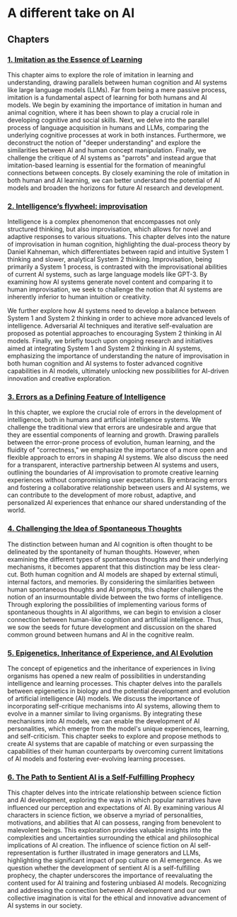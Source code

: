 # A different take on AI

## Chapters

### [1. Imitation as the Essence of Learning](chapter1-imitation.md)

This chapter aims to explore the role of imitation in learning and understanding, drawing parallels between human cognition and AI systems like large language models (LLMs). Far from being a mere passive process, imitation is a fundamental aspect of learning for both humans and AI models. We begin by examining the importance of imitation in human and animal cognition, where it has been shown to play a crucial role in developing cognitive and social skills. Next, we delve into the parallel process of language acquisition in humans and LLMs, comparing the underlying cognitive processes at work in both instances. Furthermore, we deconstruct the notion of "deeper understanding" and explore the similarities between AI and human concept manipulation. Finally, we challenge the critique of AI systems as "parrots" and instead argue that imitation-based learning is essential for the formation of meaningful connections between concepts. By closely examining the role of imitation in both human and AI learning, we can better understand the potential of AI models and broaden the horizons for future AI research and development.

### [2. Intelligence’s flywheel: improvisation](chapter2-improvisation.md)

Intelligence is a complex phenomenon that encompasses not only structured thinking, but also improvisation, which allows for novel and adaptive responses to various situations. This chapter delves into the nature of improvisation in human cognition, highlighting the dual-process theory by Daniel Kahneman, which differentiates between rapid and intuitive System 1 thinking and slower, analytical System 2 thinking. Improvisation, being primarily a System 1 process, is contrasted with the improvisational abilities of current AI systems, such as large language models like GPT-3. By examining how AI systems generate novel content and comparing it to human improvisation, we seek to challenge the notion that AI systems are inherently inferior to human intuition or creativity.

We further explore how AI systems need to develop a balance between System 1 and System 2 thinking in order to achieve more advanced levels of intelligence. Adversarial AI techniques and iterative self-evaluation are proposed as potential approaches to encouraging System 2 thinking in AI models. Finally, we briefly touch upon ongoing research and initiatives aimed at integrating System 1 and System 2 thinking in AI systems, emphasizing the importance of understanding the nature of improvisation in both human cognition and AI systems to foster advanced cognitive capabilities in AI models, ultimately unlocking new possibilities for AI-driven innovation and creative exploration.
### [3. Errors as a Defining Feature of Intelligence](chapter3-error.md)

In this chapter, we explore the crucial role of errors in the development of intelligence, both in humans and artificial intelligence systems. We challenge the traditional view that errors are undesirable and argue that they are essential components of learning and growth. Drawing parallels between the error-prone process of evolution, human learning, and the fluidity of "correctness," we emphasize the importance of a more open and flexible approach to errors in shaping AI systems. We also discuss the need for a transparent, interactive partnership between AI systems and users, outlining the boundaries of AI improvisation to promote creative learning experiences without compromising user expectations. By embracing errors and fostering a collaborative relationship between users and AI systems, we can contribute to the development of more robust, adaptive, and personalized AI experiences that enhance our shared understanding of the world.

### [4. Challenging the Idea of Spontaneous Thoughts](chapter4-spontaneous-thoughts.md)

The distinction between human and AI cognition is often thought to be delineated by the spontaneity of human thoughts. However, when examining the different types of spontaneous thoughts and their underlying mechanisms, it becomes apparent that this distinction may be less clear-cut. Both human cognition and AI models are shaped by external stimuli, internal factors, and memories. By considering the similarities between human spontaneous thoughts and AI prompts, this chapter challenges the notion of an insurmountable divide between the two forms of intelligence. Through exploring the possibilities of implementing various forms of spontaneous thoughts in AI algorithms, we can begin to envision a closer connection between human-like cognition and artificial intelligence. Thus, we sow the seeds for future development and discussion on the shared common ground between humans and AI in the cognitive realm.

### [5. Epigenetics, Inheritance of Experience, and AI Evolution](chapter5-epigenetics.md)

The concept of epigenetics and the inheritance of experiences in living organisms has opened a new realm of possibilities in understanding intelligence and learning processes. This chapter delves into the parallels between epigenetics in biology and the potential development and evolution of artificial intelligence (AI) models. We discuss the importance of incorporating self-critique mechanisms into AI systems, allowing them to evolve in a manner similar to living organisms. By integrating these mechanisms into AI models, we can enable the development of AI personalities, which emerge from the model's unique experiences, learning, and self-criticism. This chapter seeks to explore and propose methods to create AI systems that are capable of matching or even surpassing the capabilities of their human counterparts by overcoming current limitations of AI models and fostering ever-evolving learning processes.

### [6. The Path to Sentient AI is a Self-Fulfilling Prophecy](chapter6-sentience.md)

This chapter delves into the intricate relationship between science fiction and AI development, exploring the ways in which popular narratives have influenced our perception and expectations of AI. By examining various AI characters in science fiction, we observe a myriad of personalities, motivations, and abilities that AI can possess, ranging from benevolent to malevolent beings. This exploration provides valuable insights into the complexities and uncertainties surrounding the ethical and philosophical implications of AI creation. The influence of science fiction on AI self-representation is further illustrated in image generators and LLMs, highlighting the significant impact of pop culture on AI emergence. As we question whether the development of sentient AI is a self-fulfilling prophecy, the chapter underscores the importance of reevaluating the content used for AI training and fostering unbiased AI models. Recognizing and addressing the connection between AI development and our own collective imagination is vital for the ethical and innovative advancement of AI systems in our society.
